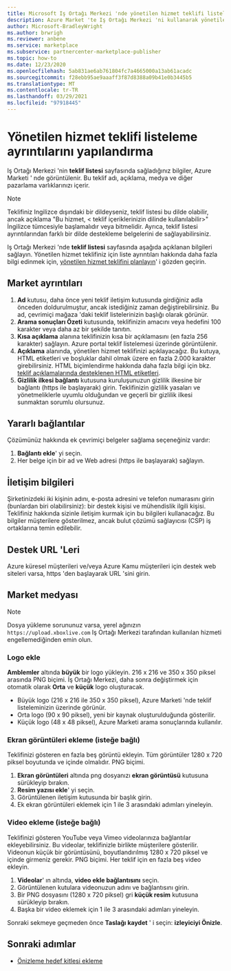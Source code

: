 ```yaml
---
title: Microsoft Iş Ortağı Merkezi 'nde yönetilen hizmet teklifi listeleme ayrıntılarını yapılandırma
description: Azure Market 'te Iş Ortağı Merkezi 'ni kullanarak yönetilen hizmet teklifi listeleme ayrıntılarını nasıl yapılandıracağınızı öğrenin.
author: Microsoft-BradleyWright
ms.author: brwrigh
ms.reviewer: anbene
ms.service: marketplace
ms.subservice: partnercenter-marketplace-publisher
ms.topic: how-to
ms.date: 12/23/2020
ms.openlocfilehash: 5ab831ae6ab761804fc7a4665000a13ab61acadc
ms.sourcegitcommit: f28ebb95ae9aaaff3f87d8388a09b41e0b3445b5
ms.translationtype: MT
ms.contentlocale: tr-TR
ms.lasthandoff: 03/29/2021
ms.locfileid: "97918445"
---
```

# <a name="how-to-configure-your-managed-service-offer-listing-details"></a>Yönetilen hizmet teklifi listeleme ayrıntılarını yapılandırma

Iş Ortağı Merkezi 'nin **teklif listesi** sayfasında sağladığınız bilgiler, Azure Marketi ' nde görüntülenir. Bu teklif adı, açıklama, medya ve diğer pazarlama varlıklarınızı içerir.

> [!NOTE]
> Teklifiniz Ingilizce dışındaki bir dildeyseniz, teklif listesi bu dilde olabilir, ancak açıklama "Bu hizmet, &lt; teklif içeriklerinizin dilinde kullanılabilir>" İngilizce tümcesiyle başlamalıdır veya bitmelidir. Ayrıca, teklif listesi ayrıntılarından farklı bir dilde destekleme belgelerini de sağlayabilirsiniz.

Iş Ortağı Merkezi 'nde **teklif listesi** sayfasında aşağıda açıklanan bilgileri sağlayın. Yönetilen hizmet teklifiniz için liste ayrıntıları hakkında daha fazla bilgi edinmek için, [yönetilen hizmet teklifini planlayın](./plan-managed-service-offer.md)' i gözden geçirin.

## <a name="marketplace-details"></a>Market ayrıntıları

1. **Ad** kutusu, daha önce yeni teklif iletişim kutusunda girdiğiniz adla önceden doldurulmuştur, ancak istediğiniz zaman değiştirebilirsiniz. Bu ad, çevrimiçi mağaza 'daki teklif listelerinizin başlığı olarak görünür.
2. **Arama sonuçları Özeti** kutusunda, teklifinizin amacını veya hedefini 100 karakter veya daha az bir şekilde tanıtın.
3. **Kısa açıklama** alanına teklifinizin kısa bir açıklamasını (en fazla 256 karakter) sağlayın. Azure portal teklif listelemesi üzerinde görüntülenir.
4. **Açıklama** alanında, yönetilen hizmet teklifinizi açıklayacağız. Bu kutuya, HTML etiketleri ve boşluklar dahil olmak üzere en fazla 2.000 karakter girebilirsiniz. HTML biçimlendirme hakkında daha fazla bilgi için bkz. [teklif açıklamalarında desteklenen HTML etiketleri](./supported-html-tags.md).
5. **Gizlilik ilkesi bağlantı** kutusuna kuruluşunuzun gizlilik ilkesine bir bağlantı (https ile başlayarak) girin. Teklifinizin gizlilik yasaları ve yönetmeliklerle uyumlu olduğundan ve geçerli bir gizlilik ilkesi sunmaktan sorumlu olursunuz.

## <a name="useful-links"></a>Yararlı bağlantılar

Çözümünüz hakkında ek çevrimiçi belgeler sağlama seçeneğiniz vardır:

1. **Bağlantı ekle**' yi seçin.
2. Her belge için bir ad ve Web adresi (https ile başlayarak) sağlayın.

## <a name="contact-information"></a>İletişim bilgileri

Şirketinizdeki iki kişinin adını, e-posta adresini ve telefon numarasını girin (bunlardan biri olabilirsiniz): bir destek kişisi ve mühendislik ilgili kişisi. Teklifiniz hakkında sizinle iletişim kurmak için bu bilgileri kullanacağız. Bu bilgiler müşterilere gösterilmez, ancak bulut çözümü sağlayıcısı (CSP) iş ortaklarına temin edilebilir.

## <a name="support-urls"></a>Destek URL 'Leri

Azure küresel müşterileri ve/veya Azure Kamu müşterileri için destek web siteleri varsa, https 'den başlayarak URL 'sini girin.

## <a name="marketplace-media"></a>Market medyası

> [!NOTE]
> Dosya yükleme sorununuz varsa, yerel ağınızın `https://upload.xboxlive.com` Iş Ortağı Merkezi tarafından kullanılan hizmeti engellemediğinden emin olun.

### <a name="add-logos"></a>Logo ekle

**Amblemler** altında **büyük** bir logo yükleyin. 216 x 216 ve 350 x 350 piksel arasında PNG biçimi. İş Ortağı Merkezi, daha sonra değiştirmek için otomatik olarak **Orta** ve **küçük** logo oluşturacak.

* Büyük logo (216 x 216 ile 350 x 350 piksel), Azure Marketi 'nde teklif listeleminizin üzerinde görünür.
* Orta logo (90 x 90 piksel), yeni bir kaynak oluşturulduğunda gösterilir.
* Küçük logo (48 x 48 piksel), Azure Marketi arama sonuçlarında kullanılır.

### <a name="add-screenshots-optional"></a>Ekran görüntüleri ekleme (isteğe bağlı)

Teklifinizi gösteren en fazla beş görüntü ekleyin. Tüm görüntüler 1280 x 720 piksel boyutunda ve içinde olmalıdır. PNG biçimi.

1. **Ekran görüntüleri** altında png dosyanızı **ekran görüntüsü** kutusuna sürükleyip bırakın.
2. **Resim yazısı ekle**' yi seçin.
3. Görüntülenen iletişim kutusunda bir başlık girin.
4. Ek ekran görüntüleri eklemek için 1 ile 3 arasındaki adımları yineleyin.

### <a name="add-videos-optional"></a>Video ekleme (isteğe bağlı)

Teklifinizi gösteren YouTube veya Vimeo videolarınıza bağlantılar ekleyebilirsiniz. Bu videolar, teklifinizle birlikte müşterilere gösterilir. Videonun küçük bir görüntüsünü, boyutlandırılmış 1280 x 720 piksel ve içinde girmeniz gerekir. PNG biçimi. Her teklif için en fazla beş video ekleyin.

1. **Videolar**' ın altında, **video ekle bağlantısını** seçin.
2. Görüntülenen kutulara videonuzun adını ve bağlantısını girin.
3. Bir PNG dosyasını (1280 x 720 piksel) gri **küçük resim** kutusuna sürükleyip bırakın.
4. Başka bir video eklemek için 1 ile 3 arasındaki adımları yineleyin.

Sonraki sekmeye geçmeden önce **Taslağı kaydet** ' i seçin: **izleyiciyi Önizle**.

## <a name="next-steps"></a>Sonraki adımlar

* [Önizleme hedef kitlesi ekleme](create-managed-service-offer-preview.md)
